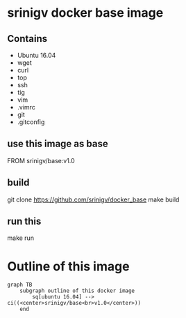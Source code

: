 # srinigv docker base image

## Contains
* Ubuntu 16.04
* wget
* curl
* top
* ssh
* tig
* vim
* .vimrc
* git
* .gitconfig

## use this image as base
  FROM srinigv/base:v1.0

## build
  git clone https://github.com/srinigv/docker_base
  make build

## run this
  make run

# Outline of this image
```mermaid
graph TB
    subgraph outline of this docker image
    	sq[ubuntu 16.04] --> ci((<center>srinigv/base<br>v1.0</center>))
    end
```

